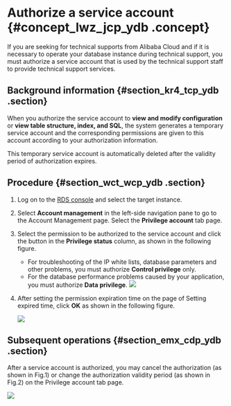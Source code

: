 # Authorize a service account {#concept_lwz_jcp_ydb .concept}

If you are seeking for technical supports from Alibaba Cloud and if it is necessary to operate your database instance during technical support, you must authorize a service account that is used by the technical support staff to provide technical support services.

## Background information {#section_kr4_tcp_ydb .section}

When you authorize the service account to **view and modify configuration** or **view table structure, index, and SQL**, the system generates a temporary service account and the corresponding permissions are given to this account according to your authorization information.

This temporary service account is automatically deleted after the validity period of authorization expires.

## Procedure {#section_wct_wcp_ydb .section}

1.  Log on to the [RDS console](https://rds.console.aliyun.com/) and select the target instance.
2.  Select **Account management** in the left-side navigation pane to go to the Account Management page. Select the **Privilege account** tab page.
3.  Select the permission to be authorized to the service account and click the button in the **Privilege status** column, as shown in the following figure.

    -   For troubleshooting of the IP white lists, database parameters and other problems, you must authorize **Control privilege** only.
    -   For the database performance problems caused by your application, you must authorize **Data privilege**.
    ![](http://static-aliyun-doc.oss-cn-hangzhou.aliyuncs.com/assets/img/7930/4170_en-US.png)

4.  After setting the permission expiration time on the page of Setting expired time, click **OK** as shown in the following figure.

    ![](http://static-aliyun-doc.oss-cn-hangzhou.aliyuncs.com/assets/img/7930/4171_en-US.png)


## Subsequent operations {#section_emx_cdp_ydb .section}

After a service account is authorized, you may cancel the authorization \(as shown in Fig.1\) or change the authorization validity period \(as shown in Fig.2\) on the Privilege account tab page.

![](http://static-aliyun-doc.oss-cn-hangzhou.aliyuncs.com/assets/img/7930/4172_en-US.png)

